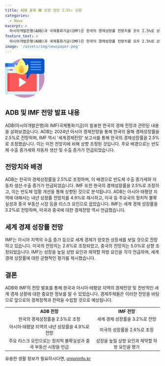 ```yaml
---
title: ADB 올해 韓 성장 전망 2.5%↑ 상향
categories:
  - News
excerpt: >
  아시아개발은행(ADB)과 국제통화기금(IMF)은 한국의 경제성장률 전망치를 모두 2.5%로 상향 조정했다. 반도체 수출 증가세와 자동차 생산 및 수출 증가로 인한 실적 개선이 주요 영향 요소로 분석됐다. 물가 상승률은 올해 2.5%, 내년 2.0%로 전망되었으며, 미국 등 주요국의 정치적 불확실성과 중국의 부동산 시장 등이 리스크 요인으로 지적됐다. IMF는 세계 경제 성장률을 3.2%로 전망하며, 상·하방 요인이 균형을 이루고 있다고 평가했다.
feature_text: >
  아시아개발은행(ADB)과 국제통화기금(IMF)은 한국의 경제성장률 전망치를 모두 2.5%로 상향 조정했다. 반도체 수출 증가세와 자동차 생산 및 수출 증가로 인한 실적 개선이 주요 영향 요소로 분석됐다. 물가 상승률은 올해 2.5%, 내년 2.0%로 전망되었으며, 미국 등 주요국의 정치적 불확실성과 중국의 부동산 시장 등이 리스크 요인으로 지적됐다. IMF는 세계 경제 성장률을 3.2%로 전망하며, 상·하방 요인이 균형을 이루고 있다고 평가했다.
image: '/assets/img/newspaper.png'
---
```


<p><img src="/assets/img/news.png" alt="rentncar 속보" /></p>

<h2 data-ke-size="size26">ADB 및 IMF 전망 발표 내용</h2>

<p data-ke-size="size16">ADB(아시아개발은행)와 IMF(국제통화기금)이 발표한 한국의 경제 전망과 관련된 내용을 살펴보겠습니다. ADB는 2024년 아시아 경제전망을 통해 한국의 올해 경제성장률을 2.5%로 전망하며, IMF 역시 '세계경제전망' 보고서를 통해 한국의 경제성장률을 2.5%로 조정했습니다. 이는 이전 전망치에 비해 상향 조정된 것입니다. 주요 배경으로는 반도체 수출 증가세와 자동차 생산 및 수출 증가가 언급되었습니다.</p>

<h2 data-ke-size="size26">전망치와 배경</h2>

<p data-ke-size="size16">ADB는 한국의 경제성장률을 2.5%로 조정하며, 이 배경으로 반도체 수출 증가세와 자동차 생산·수출 증가가 언급되었습니다. IMF 또한 한국의 경제성장률을 2.5%로 조정하고, 이는 반도체 업황 개선을 통해 상향된 것으로 분석됩니다. ADB는 아시아·태평양 지역에 대해서는 내년 성장률 전망치를 4.9%로 제시하고, 미국 등 주요국의 정치적 불확실성과 중국 부동산 시장 등을 리스크 요인으로 꼽았습니다. IMF는 세계 경제 성장률을 3.2%로 전망하며, 미국과 중국에 대한 경제전망 역시 언급했습니다.</p>

<h2 data-ke-size="size26">세계 경제 성장률 전망</h2>

<p data-ke-size="size16">IMF는 아시아 지역의 수출 증가 등으로 세계 경제가 양호한 성장세를 보일 것으로 전망하고 있습니다. 미국의 전망치는 2.6%로 조정되었고, 중국의 전망치는 5.0%로 상향 조정되었습니다. IMF는 성장을 높일 상방 요인과 제약할 하방 요인을 각각 언급하며, 세계 경제 성장률에 대한 균형적인 평가를 제시했습니다.</p>

<h2 data-ke-size="size26">결론</h2>

<p data-ke-size="size16">ADB와 IMF의 전망 발표를 통해 한국과 아시아·태평양 지역의 경제전망 및 전반적인 세계 경제 상황에 대한 중요한 정보를 알 수 있었습니다. 경제주체들은 이러한 전망을 바탕으로 앞으로의 경제정책과 전략을 수립할 것으로 예상됩니다.</p>

<table>
    <tr>
        <td style="text-align: center; height: 17px;"><b>ADB 전망</b></td>
        <td style="text-align: center; height: 17px;"><b>IMF 전망</b></td>
    </tr>
    <tr>
        <td style="text-align: center;">한국의 경제성장률을 2.5%로 조정</td>
        <td style="text-align: center;">세계 경제 성장률을 3.2%로 전망</td>
    </tr>
    <tr>
        <td style="text-align: center;">아시아·태평양 지역의 내년 성장률을 4.9%로 전망</td>
        <td style="text-align: center;">미국의 성장률을 2.6%로 조정</td>
    </tr>
    <tr>
        <td style="text-align: center;">주요 리스크 요인으로는 정치적 불확실성과 중국 부동산 시장을 언급</td>
        <td style="text-align: center;">성장을 높일 상방 요인과 제약할 하방 요인을 평가</td>
    </tr>
</table>

<p data-ke-size="size16"></p>
유용한 생활 정보가 필요하시다면, <a href="https://onioninfo.kr" rel="dofollow">onioninfo.kr</a>


